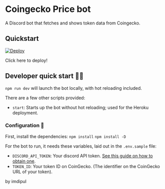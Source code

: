 # Coingecko Price bot

A Discord bot that fetches and shows token data from Coingecko.

## Quickstart

<a href="https://heroku.com/deploy?template=https://github.com/hernandoagf/price-bot-coingecko">
<img src="https://www.herokucdn.com/deploy/button.svg" alt="Deploy">
</a>

Click here to deploy!

## Developer quick start 👩‍💻

`npm run dev` will launch the bot locally, with hot reloading included.

There are a few other scripts provided:

- `start`: Starts up the bot without hot reloading; used for the Heroku deployment.

### Configuration 🔧

First, install the dependencies:
`npm install`
`npm install -D`

For the bot to run, it needs these variables, laid out in the `.env.sample` file:

- `DISCORD_API_TOKEN`: Your discord API token. [See this guide on how to obtain one](https://github.com/reactiflux/discord-irc/wiki/Creating-a-discord-bot-&-getting-a-token).
- `TOKEN_ID`: Your token ID on CoinGecko. (The identifier on the CoinGecko URL of your token).

by imdipul
